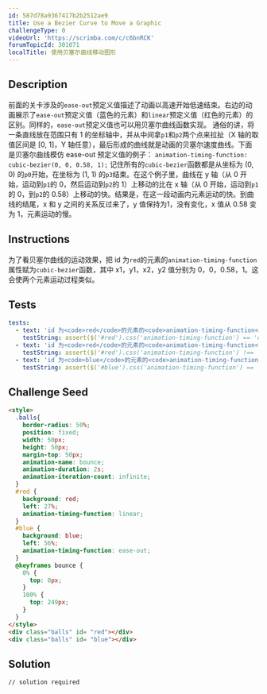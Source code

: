 ```yaml
---
id: 587d78a9367417b2b2512ae9
title: Use a Bezier Curve to Move a Graphic
challengeType: 0
videoUrl: 'https://scrimba.com/c/c6bnRCK'
forumTopicId: 301071
localTitle: 使用贝塞尔曲线移动图形
---
```


## Description
<section id='description'>
前面的关卡涉及的<code>ease-out</code>预定义值描述了动画以高速开始低速结束。右边的动画展示了<code>ease-out</code>预定义值（蓝色的元素）和<code>linear</code>预定义值（红色的元素）的区别。同样的，<code>ease-out</code>预定义值也可以用贝塞尔曲线函数实现。
通俗的讲，将一条直线放在范围只有 1 的坐标轴中，并从中间拿<code>p1</code>和<code>p2</code>两个点来拉扯（X 轴的取值区间是 [0, 1]，Y 轴任意），最后形成的曲线就是动画的贝塞尔速度曲线。下面是贝塞尔曲线模仿 ease-out 预定义值的例子：
<code>animation-timing-function: cubic-bezier(0, 0, 0.58, 1);</code>
记住所有的<code>cubic-bezier</code>函数都是从坐标为 (0, 0) 的<code>p0</code>开始，在坐标为 (1, 1) 的<code>p3</code>结束。在这个例子里，曲线在 y 轴（从 0 开始，运动到<code>p1</code>的 0，然后运动到<code>p2</code>的 1）上移动的比在 x 轴（从 0 开始，运动到<code>p1</code>的 0，到<code>p2</code>的 0.58）上移动的快。结果是，在这一段动画内元素运动的快。到曲线的结尾，x 和 y 之间的关系反过来了，y 值保持为1，没有变化，x 值从 0.58 变为 1，元素运动的慢。
</section>

## Instructions
<section id='instructions'>
为了看贝塞尔曲线的运动效果，把 id 为<code>red</code>的元素的<code>animation-timing-function</code>属性赋为<code>cubic-bezier</code>函数，其中 x1，y1，x2，y2 值分别为 0，0，0.58，1。这会使两个元素运动过程类似。
</section>

## Tests
<section id='tests'>

```yml
tests:
  - text: 'id 为<code>red</code>的元素的<code>animation-timing-function</code>属性应当赋为<code>cubic-bezier</code>函数，其中 x1，y1，x2，y2 值分别为 0，0，0.58，1。'
    testString: assert($('#red').css('animation-timing-function') == 'cubic-bezier(0, 0, 0.58, 1)', 'id 为<code>red</code>的元素的<code>animation-timing-function</code>属性应当赋为<code>cubic-bezier</code>函数，其中 x1，y1，x2，y2 值分别为 0，0，0.58，1。');
  - text: 'id 为<code>red</code>的元素的<code>animation-timing-function</code>属性不应该取值 linear。'
    testString: assert($('#red').css('animation-timing-function') !== 'linear', 'id 为<code>red</code>的元素的<code>animation-timing-function</code>属性不应该取值 linear。');
  - text: 'id 为<code>blue</code>的元素的<code>animation-timing-function</code>属性不应该被改变。'
    testString: assert($('#blue').css('animation-timing-function') == 'ease-out', 'id 为<code>blue</code>的元素的<code>animation-timing-function</code>属性不应该被改变。');

```

</section>

## Challenge Seed
<section id='challengeSeed'>

<div id='html-seed'>

```html
<style>
  .balls{
    border-radius: 50%;
    position: fixed;
    width: 50px;
    height: 50px;
    margin-top: 50px;
    animation-name: bounce;
    animation-duration: 2s;
    animation-iteration-count: infinite;
  }
  #red {
    background: red;
    left: 27%;
    animation-timing-function: linear;
  }
  #blue {
    background: blue;
    left: 56%;
    animation-timing-function: ease-out;
  }
  @keyframes bounce {
    0% {
      top: 0px;
    }
    100% {
      top: 249px;
    }
  }
</style>
<div class="balls" id= "red"></div>
<div class="balls" id= "blue"></div>
```

</div>



</section>

## Solution
<section id='solution'>

```html
// solution required
```

</section>
              